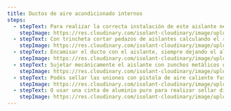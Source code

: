 ```yaml
---
title: Ductos de aire acondicionado internos
steps:
  - stepText: Para realizar la correcta instalación de este aislante necesitarás un metro, una escuadra o regla metálica, zunchos plásticos o metálicos, un marcador, cinta metalizada y una pistola de aire caliente.
    stepImage: https://res.cloudinary.com/isolant-cloudinary/image/upload/f_auto,q_auto:good/website-2021/instructions/ductos-internos-a-la-vista/isolant-aislantes-linea-climatizacion-espuma-aluminio-ductos-paso-a-paso-colocacion-paso-1.jpg
  - stepText: Con trincheta cortar pedazos de aislantes calculando el recorrido de envoltura de los ductos. Podés marcar el aluminio con la misma trincheta y sacarle una franja para luego realizar una refuerzo de la unión con pistola de aire caliente.
    stepImage: https://res.cloudinary.com/isolant-cloudinary/image/upload/f_auto,q_auto:good/website-2021/instructions/ductos-internos-a-la-vista/isolant-aislantes-linea-climatizacion-espuma-aluminio-ductos-paso-a-paso-colocacion-paso-2.jpg
  - stepText: Encamisar el ducto con el aislante, siempre dejando el aluminio reforzado hacia la intemperie.
    stepImage: https://res.cloudinary.com/isolant-cloudinary/image/upload/f_auto,q_auto:good/website-2021/instructions/ductos-internos-a-la-vista/isolant-aislantes-linea-climatizacion-espuma-aluminio-ductos-paso-a-paso-colocacion-paso-3.jpg
  - stepText: Sujetar mecánicamente el aislante con zunchos metálicos o plásticos resistentes intemperie. Podés pegar con cemento de contacto la espuma al ducto, pero nunca dejes de colocar la fijación mecánica, ya que con el paso del tiempo todos los pegamos pierden efectividad y sobre todo si están solicitados a los agentes del clima.
    stepImage: https://res.cloudinary.com/isolant-cloudinary/image/upload/f_auto,q_auto:good/website-2021/instructions/ductos-internos-a-la-vista/isolant-aislantes-linea-climatizacion-espuma-aluminio-ductos-paso-a-paso-colocacion-paso-4.jpg
  - stepText: Podés sellar las uniones con pistola de aire caliente fusionando la espuma tanto a lo largo, como en las uniones entre tramos.
    stepImage: https://res.cloudinary.com/isolant-cloudinary/image/upload/f_auto,q_auto:good/website-2021/instructions/ductos-internos-a-la-vista/isolant-aislantes-linea-climatizacion-espuma-aluminio-ductos-paso-a-paso-colocacion-paso-5.jpg
  - stepText: O usar una cinta de aluminio puro para realizar sellar dichas uniones.
    stepImage: https://res.cloudinary.com/isolant-cloudinary/image/upload/f_auto,q_auto:good/website-2021/instructions/ductos-internos-a-la-vista/isolant-aislantes-linea-climatizacion-espuma-aluminio-ductos-paso-a-paso-colocacion-paso-6.jpg
---
```


